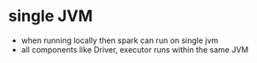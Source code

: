 # single JVM
* when running locally then spark can run on single jvm 
* all components like Driver, executor runs within the same JVM

